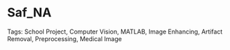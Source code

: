 # Saf_NA

Tags: School Project, Computer Vision, MATLAB, Image Enhancing, Artifact Removal, Preprocessing, Medical Image
